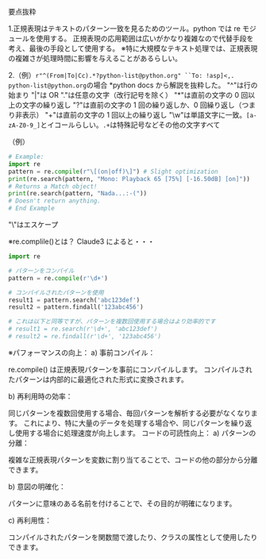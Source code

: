 要点抜粋

1.正規表現はテキストのパターン一致を見るためのツール。python では re モジュールを使用する。
正規表現の応用範囲は広いがかなり複雑なので代替手段を考え、最後の手段として使用する。
※特に大規模なテキスト処理では、正規表現の複雑さが処理時間に影響を与えることがあるらしい。

2.（例）` r"^(From|To|Cc).*?python-list@python.org" ``To: !asp]<,. python-list@python.org `の場合
\*python docs から解説を抜粋した。
"^"は行の始まり
"|"は OR
"."は任意の文字（改行記号を除く）
"\*"は直前の文字の 0 回以上の文字の繰り返し
"?"は直前の文字の 1 回の繰り返しか、0 回繰り返し（つまり非表示）
"+"は直前の文字の 1 回以上の繰り返し
"\w"は単語文字に一致。`[a-zA-Z0-9_]`とイコールらしい。`.+`は特殊記号などその他の文字すべて

（例）

```python
# Example:
import re
pattern = re.compile(r"\[(on|off)\]") # Slight optimization
print(re.search(pattern, "Mono: Playback 65 [75%] [-16.50dB] [on]"))
# Returns a Match object!
print(re.search(pattern, "Nada...:-("))
# Doesn't return anything.
# End Example
```

"\\"はエスケープ

※re.complile()とは？
Claude3 によると・・・

```python
import re

# パターンをコンパイル
pattern = re.compile(r'\d+')

# コンパイルされたパターンを使用
result1 = pattern.search('abc123def')
result2 = pattern.findall('123abc456')

# これは以下と同等ですが、パターンを複数回使用する場合はより効率的です
# result1 = re.search(r'\d+', 'abc123def')
# result2 = re.findall(r'\d+', '123abc456')
```

※パフォーマンスの向上：
a) 事前コンパイル：

re.compile() は正規表現パターンを事前にコンパイルします。
コンパイルされたパターンは内部的に最適化された形式に変換されます。

b) 再利用時の効率：

同じパターンを複数回使用する場合、毎回パターンを解析する必要がなくなります。
これにより、特に大量のデータを処理する場合や、同じパターンを繰り返し使用する場合に処理速度が向上します。
コードの可読性向上：
a) パターンの分離：

複雑な正規表現パターンを変数に割り当てることで、コードの他の部分から分離できます。

b) 意図の明確化：

パターンに意味のある名前を付けることで、その目的が明確になります。

c) 再利用性：

コンパイルされたパターンを関数間で渡したり、クラスの属性として使用したりできます。
